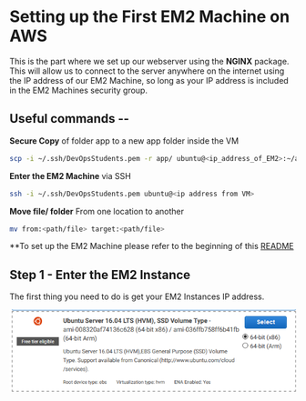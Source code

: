 # Setting up the First EM2 Machine on AWS

This is the part where we set up our webserver using the **NGINX** package. This will allow us to connect to the server anywhere on the internet using the IP address of our EM2 Machine, so long as your IP address is included in the EM2 Machines security group.

## **Useful commands** --

**Secure Copy** of folder app to a new app folder inside the VM
```bash
scp -i ~/.ssh/DevOpsStudents.pem -r app/ ubuntu@<ip_address_of_EM2>:~/app/
```

**Enter the EM2 Machine** via SSH
```bash
ssh -i ~/.ssh/DevOpsStudents.pem ubuntu@<ip address from VM>
```

**Move file/ folder** From one location to another
```bash
mv from:<path/file> target:<path/file>
```

**To set up the EM2 Machine please refer to the beginning of this [README](EM2_Database.md)


## **Step 1** - **Enter the EM2 Instance**

The first thing you need to do is get your EM2 Instances IP address. 

![IPV4_IN_EM2_INSTANCE](Images/Machine_to_use_in_AWS.PNG)

